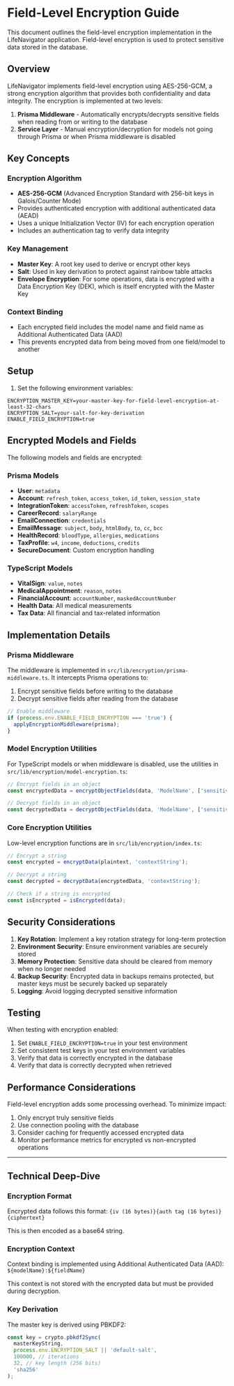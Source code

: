 # Field-Level Encryption Guide

This document outlines the field-level encryption implementation in the LifeNavigator application. Field-level encryption is used to protect sensitive data stored in the database.

## Overview

LifeNavigator implements field-level encryption using AES-256-GCM, a strong encryption algorithm that provides both confidentiality and data integrity. The encryption is implemented at two levels:

1. **Prisma Middleware** - Automatically encrypts/decrypts sensitive fields when reading from or writing to the database
2. **Service Layer** - Manual encryption/decryption for models not going through Prisma or when Prisma middleware is disabled

## Key Concepts

### Encryption Algorithm

- **AES-256-GCM** (Advanced Encryption Standard with 256-bit keys in Galois/Counter Mode)
- Provides authenticated encryption with additional authenticated data (AEAD)
- Uses a unique Initialization Vector (IV) for each encryption operation
- Includes an authentication tag to verify data integrity

### Key Management

- **Master Key**: A root key used to derive or encrypt other keys
- **Salt**: Used in key derivation to protect against rainbow table attacks
- **Envelope Encryption**: For some operations, data is encrypted with a Data Encryption Key (DEK), which is itself encrypted with the Master Key

### Context Binding

- Each encrypted field includes the model name and field name as Additional Authenticated Data (AAD)
- This prevents encrypted data from being moved from one field/model to another

## Setup

1. Set the following environment variables:

```
ENCRYPTION_MASTER_KEY=your-master-key-for-field-level-encryption-at-least-32-chars
ENCRYPTION_SALT=your-salt-for-key-derivation
ENABLE_FIELD_ENCRYPTION=true
```

## Encrypted Models and Fields

The following models and fields are encrypted:

### Prisma Models
- **User**: `metadata`
- **Account**: `refresh_token`, `access_token`, `id_token`, `session_state`
- **IntegrationToken**: `accessToken`, `refreshToken`, `scopes`
- **CareerRecord**: `salaryRange`
- **EmailConnection**: `credentials`
- **EmailMessage**: `subject`, `body`, `htmlBody`, `to`, `cc`, `bcc`
- **HealthRecord**: `bloodType`, `allergies`, `medications`
- **TaxProfile**: `w4`, `income`, `deductions`, `credits`
- **SecureDocument**: Custom encryption handling

### TypeScript Models
- **VitalSign**: `value`, `notes`
- **MedicalAppointment**: `reason`, `notes`
- **FinancialAccount**: `accountNumber`, `maskedAccountNumber`
- **Health Data**: All medical measurements
- **Tax Data**: All financial and tax-related information

## Implementation Details

### Prisma Middleware

The middleware is implemented in `src/lib/encryption/prisma-middleware.ts`. It intercepts Prisma operations to:

1. Encrypt sensitive fields before writing to the database
2. Decrypt sensitive fields after reading from the database

```typescript
// Enable middleware
if (process.env.ENABLE_FIELD_ENCRYPTION === 'true') {
  applyEncryptionMiddleware(prisma);
}
```

### Model Encryption Utilities

For TypeScript models or when middleware is disabled, use the utilities in `src/lib/encryption/model-encryption.ts`:

```typescript
// Encrypt fields in an object
const encryptedData = encryptObjectFields(data, 'ModelName', ['sensitiveField1', 'sensitiveField2']);

// Decrypt fields in an object
const decryptedData = decryptObjectFields(data, 'ModelName', ['sensitiveField1', 'sensitiveField2']);
```

### Core Encryption Utilities

Low-level encryption functions are in `src/lib/encryption/index.ts`:

```typescript
// Encrypt a string
const encrypted = encryptData(plaintext, 'contextString');

// Decrypt a string
const decrypted = decryptData(encryptedData, 'contextString');

// Check if a string is encrypted
const isEncrypted = isEncrypted(data);
```

## Security Considerations

1. **Key Rotation**: Implement a key rotation strategy for long-term protection
2. **Environment Security**: Ensure environment variables are securely stored
3. **Memory Protection**: Sensitive data should be cleared from memory when no longer needed
4. **Backup Security**: Encrypted data in backups remains protected, but master keys must be securely backed up separately
5. **Logging**: Avoid logging decrypted sensitive information

## Testing

When testing with encryption enabled:

1. Set `ENABLE_FIELD_ENCRYPTION=true` in your test environment
2. Set consistent test keys in your test environment variables
3. Verify that data is correctly encrypted in the database
4. Verify that data is correctly decrypted when retrieved

## Performance Considerations

Field-level encryption adds some processing overhead. To minimize impact:

1. Only encrypt truly sensitive fields
2. Use connection pooling with the database
3. Consider caching for frequently accessed encrypted data
4. Monitor performance metrics for encrypted vs non-encrypted operations

---

## Technical Deep-Dive

### Encryption Format

Encrypted data follows this format:
`{iv (16 bytes)}{auth tag (16 bytes)}{ciphertext}`

This is then encoded as a base64 string.

### Encryption Context

Context binding is implemented using Additional Authenticated Data (AAD):
`${modelName}:${fieldName}`

This context is not stored with the encrypted data but must be provided during decryption.

### Key Derivation

The master key is derived using PBKDF2:

```typescript
const key = crypto.pbkdf2Sync(
  masterKeyString,
  process.env.ENCRYPTION_SALT || 'default-salt',
  100000, // iterations
  32, // key length (256 bits)
  'sha256'
);
```